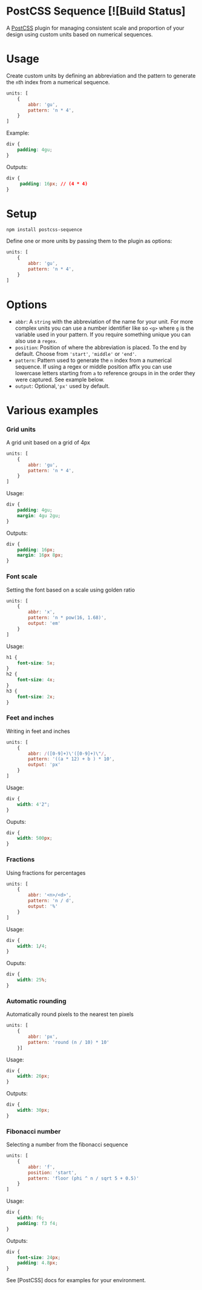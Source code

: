 # PostCSS Sequence [![Build Status]

A [PostCSS](https://github.com/postcss/postcss) plugin for managing consistent scale and proportion of your design using custom units based on numerical sequences.

# Usage

Create custom units by defining an abbreviation and the pattern to generate the `n`th index from a numerical sequence.
```js
units: [
    {
        abbr: 'gu',
        pattern: 'n * 4',
    }
]
```

Example:
```css
div {
    padding: 4gu;
}
```

Outputs:
```css
div {
     padding: 16px; // (4 * 4)
}
```

# Setup

```
npm install postcss-sequence
```

Define one or more units by passing them to the plugin as options:
```js
units: [
    {
        abbr: 'gu',
        pattern: 'n * 4',
    }
]
```

# Options

- `abbr`: A `string`  with the abbreviation of the name for your unit.  For more complex units you can use a number identifier like so `<g>` where `g` is the variable used in your pattern. If you require something unique you can also use a `regex`.
- `position`: Position of where the abbreviation is placed. To the end by default. Choose from `'start'`, `'middle'` or `'end'`.  
- `pattern`: Pattern used to generate the `n` index from a numerical sequence. If using a regex or middle position affix you can use lowercase letters starting from `a` to reference groups in in the order they were captured. See example below.
- `output`:  Optional,`'px'` used by default.


# Various examples

### Grid units

A grid unit based on a grid of 4px
```js
units: [
    {
        abbr: 'gu',
        pattern: 'n * 4',
    }
]
```

Usage:
```css
div {
	padding: 4gu;
	margin: 4gu 2gu;
}
```

Outputs:
```css
div {
	padding: 16px;
	margin: 16px 8px;
}
```

### Font scale

Setting the font based on a scale using golden ratio
```js
units: [
    {
        abbr: 'x',
        pattern: 'n * pow(16, 1.68)',
        output: 'em'
    }
]
```

Usage:
```css
h1 {
	font-size: 5x;
}
h2 {
	font-size: 4x;
}
h3 {
	font-size: 2x;
}
```

### Feet and inches

Writing in feet and inches
```js
units: [
    {
        abbr: /([0-9]+)\'([0-9]+)\"/,
        pattern: '((a * 12) + b ) * 10',
        output: 'px'
    }
]
```

Usage:
```css
div {
	width: 4'2";
}
```

Ouputs:
```css
div {
	width: 500px;
}
```

### Fractions

Using fractions for percentages
```js
units: [
    {
        abbr: '<n>/<d>',
        pattern: 'n / d',
        output: '%'
    }
]
```

Usage:
```css
div {
	width: 1/4;
}
```

Ouputs:
```css
div {
	width: 25%;
}
```

### Automatic rounding

Automatically round pixels to the nearest ten pixels
```js
units: [
    {
        abbr: 'px',
    	pattern: 'round (n / 10) * 10'
    }]
```

Usage:
```css
div {
	width: 26px;
}
```

Outputs:
```css
div {
	width: 30px;
}
```

### Fibonacci number

Selecting a number from the fibonacci sequence
```js
units: [
    {
	    abbr: 'f',
	    position: 'start',
	    pattern: 'floor (phi ^ n / sqrt 5 + 0.5)'
    }
]
```

Usage:
```css
div {
	width: f6;
	padding: f3 f4;
}
```
Outputs:
```css
div {
	font-size: 24px;
	padding: 4.8px;
}
```

See [PostCSS] docs for examples for your environment.
